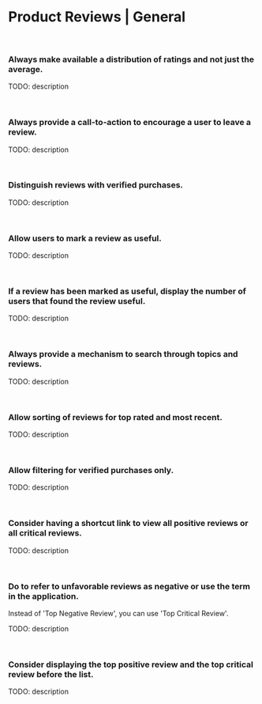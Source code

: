# Product Reviews | General
<br>


### Always make available a distribution of ratings and not just the average.

TODO: description

<br>


### Always provide a call-to-action to encourage a user to leave a review.

TODO: description

<br>


### Distinguish reviews with verified purchases.

TODO: description

<br>


### Allow users to mark a review as useful.

TODO: description

<br>


### If a review has been marked as useful, display the number of users that found the review useful. 

TODO: description

<br>


### Always provide a mechanism to search through topics and reviews.

TODO: description

<br>


### Allow sorting of reviews for top rated and most recent.

TODO: description

<br>


### Allow filtering for verified purchases only.

TODO: description

<br>


### Consider having a shortcut link to view all positive reviews or all critical reviews.

TODO: description

<br>


### Do to refer to unfavorable reviews as negative or use the term in the application.

Instead of 'Top Negative Review', you can use 'Top Critical Review'.

TODO: description

<br>


### Consider displaying the top positive review and the top critical review before the list.

TODO: description

<br>


